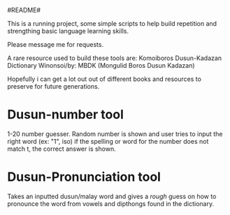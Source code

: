 #README#

This is a running project,
some simple scripts to help build repetition and strengthing basic language learning skills.

Please message me for requests.

A rare resource used to build these tools are: Komoiboros Dusun-Kadazan Dictionary Winonsoi/by: MBDK (Mongulid Boros Dusun Kadazan) 

Hopefully i can get a lot out out of different books and resources to preserve for future generations.


# Dusun-number tool
1-20 number guesser. Random number is shown and user tries to input the right word (ex: "1", iso)
if the spelling or word for the number does not match t, the correct answer is shown.

# Dusun-Pronunciation tool
Takes an inputted dusun/malay word and gives a *rough* guess on how to pronounce the word from vowels and dipthongs found in the dictionary.
